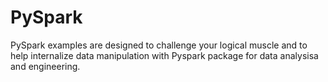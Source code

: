 # PySpark

PySpark examples are designed to challenge your logical muscle and to help internalize data manipulation with Pyspark package for data analysisa and engineering. 

